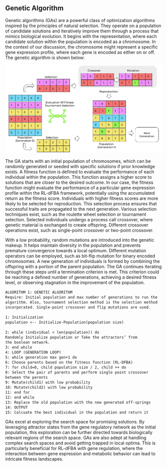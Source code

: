 ## Genetic Algorithm
Genetic algorithms (GAs) are a powerful class of optimization algorithms inspired by the principles of natural selection. They operate on a population of candidate solutions and iteratively improve them through a process that mimics biological evolution. It begins with the representation, where each candidate solution within the population is encoded as a chromosome. In the context of our discussion, the chromosome might represent a specific gene expression profile, where each gene is encoded as either on or off. The genetic algorithm is shown below:

<img src="https://github.com/anshul-2010/Computational-Systems-Biology/blob/main/images/display/genetic_algorithm.png" alt="Genetic algorithm overflow" width="700"/>

The GA starts with an initial population of chromosomes, which can be randomly generated or seeded with specific solutions if prior knowledge exists. A fitness function is defined to evaluate the performance of each individual within the population. This function assigns a higher score to solutions that are closer to the desired outcome. In our case, the fitness function might evaluate the performance of a particular gene expression profile within the RL-dFBA framework, potentially using the accumulated return as the fitness score. Individuals with higher fitness scores are more likely to be selected for reproduction. This selection process ensures that successful traits are propagated to the next generation. Various selection techniques exist, such as the roulette wheel selection or tournament selection. Selected individuals undergo a process call crossover, where genetic material is exchanged to create offspring. Different crossover operations exist, such as single-point crossover or two-point crossover.

With a low probability, random mutations are introduced into the genetic makeup. It helps maintain diversity in the population and prevents premature convergence towards a local optimum. Different mutation operators can be employed, such as bit-flip mutation for binary encoded chromosomes. A new generation of individuals is formed by combining the offspring with a portion of the parent population. The GA continues iterating through these steps until a termination criterion is met. This criterion could be reaching a defined number of generations, achieving a desired fitness level, or observing stagnation in the improvement of the population.

```
ALGORITHM 1: GENETIC ALGORITHM
Require: Initial population and max number of generations to run the algorithm. Also, tournament selection method is the selection method incorporated. Single-point crossover and flip mutations are used.

1: Initialization
population <-- Initialize-Population(population size)

2: while (individual < len(population)) do
Randomly Initialize population or Take the attractors’ from
the boolean network.
3: end while
4: LOOP (GENERATION LOOP)
5: while generation max gen+1 do
6: Choose parents based on the fitness function (RL-DFBA)
7: for child=0, child population size / 2, child ++ do
8: Select the pair of parents and perform single point crossover
between the parents
9: Mutate(child1) with low probability
10: Mutate(child2) with low probability
11: end for
12: end while
13: Replace the old population with the new generated off-springs
14: OUTPUT
15: Calcuate the best individual in the population and return it
```

GAs excel at exploring the search space for promising solutions. By leveraging attractor states from the gene regulatory network as the initial population, this exploration can be further directed towards biologically relevant regions of the search space. GAs are also adept at handling complex search spaces and avoid getting trapped in local optima. This is particularly beneficial for RL-dFBA with gene regulation, where the interaction between gene expression and metabolic behavior can lead to intricate fitness landscapes.